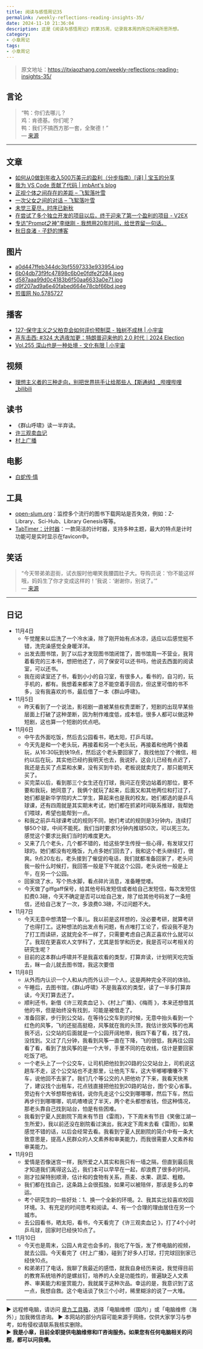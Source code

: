```yaml
---
title: 阅读与感悟周记35
permalink: /weekly-reflections-reading-insights-35/
date: 2024-11-10 21:36:04
description: 这是《阅读与感悟周记》的第35周，记录我本周的所见所闻所思所想。
category:
- 小章周记
tags:
- 小章周记
---
```



> 原文地址：<https://itxiaozhang.com/weekly-reflections-reading-insights-35/>  

## 言论

> “鸭：你们去哪儿？  
> 鸡：肯德基。你们呢？  
> 鸭：我们不搞西方那一套，全聚德！”  
> — [来源](https://jandan.net/t/5786085)

---

## 文章

- [如何从0做到年收入500万美元的盈利（分步指南）[译] | 宝玉的分享](https://baoyu.io/translations/how-to-reach-5m-arr-profitably)
- [我为 VS Code 贡献了代码 | imbAnt's blog](https://imbant.github.io/blog/2024/10/29/VS-Code-Thankyou/)
- [正视个体之间存在的差距 – 飞絮落叶雪](https://www.mrhe.net/life/1704.html)
- [一次父女之间的对话 – 飞絮落叶雪](https://www.mrhe.net/life/1710.html)
- [未觉三夏尽，时序已新秋](https://www.douban.com/group/topic/313031249/)
- [在尝试了多个独立开发的项目以后，终于迎来了第一个盈利的项目 - V2EX](https://www.v2ex.com/t/1087361)
- [专访"Prompt之神"李继刚 - 我想用20年时间，给世界留一句话。](https://mp.weixin.qq.com/s/JT2oOG2SYw2pDYEHlEmcyQ)
- [秋日良渚 - 子舒的博客](https://zishu.me/blog/244.html/)

## 图片

- [a0d447ffeb344dc3bf5597333e933954.jpg](https://img.500px.me/photo/b9e61b6c74f7b870beb9db70e798f5203/a0d447ffeb344dc3bf5597333e933954.jpg)
- [6b04db73f9fc47898c6b0e0fdfe2f284.jpeg](https://img.500px.me/photo/545adfda74b9d85cc79c6bfde969e7067/6b04db73f9fc47898c6b0e0fdfe2f284.jpeg)
- [d587aaa99d0c4183b6f50aa6633a0e71.jpg](https://img.500px.me/photo/7afad18d9433e84fb6044bc155a9a1489/d587aaa99d0c4183b6f50aa6633a0e71.jpg)
- [d9f207ad9a6e40fabed664e78cbf66bd.jpeg](https://img.500px.me/photo/b0398d8ca4ae48ce9b997917fcbb57008/d9f207ad9a6e40fabed664e78cbf66bd.jpeg)
- [煎蛋网 No.5785727](https://jandan.net/t/5785727)

## 播客

- [127-保守主义之父柏克会如何评价预制菜 - 独树不成林 | 小宇宙](https://www.xiaoyuzhoufm.com/episode/6723c4cdcbe0e69c8b3425cc)
- [声东击西: #324 大选夜加更：特朗普迎来他的 2.0 时代｜2024 Election](https://etw.fm/2131)
- [Vol.255 深山也是一种处境 - 文化有限 | 小宇宙](https://www.xiaoyuzhoufm.com/episode/672953138320868431a6abd4)

## 视频

- [理想主义者的三种走向，别把世界拱手让给那些人【斯通纳】_哔哩哔哩_bilibili](https://www.bilibili.com/video/BV1oL4y1z7x1)

## 读书

- 《群山呼啸》读一半弃读。
- [许三观卖血记](https://neodb.social/book/4tvMgmCZtnRo56WGqFkWY2)
- [村上广播](https://neodb.social/book/6pHavml6y9AF6Xc6wyuWkU)

## 电影

- [白蛇传·情](https://neodb.social/movie/5HUjznWofKCMRiw6HjIw85)

## 工具

- [open-slum.org](https://open-slum.org/)：监控多个流行的图书下载网站是否失效，例如：Z-Library、Sci-Hub、Library Genesis等等。
- [TabTimer：计时器](https://www.tabtimer.net/)：一款简洁的计时器，支持多种主题，最大的特点是计时功能可是实时显示在favicon中。

## 笑话
>
> “今天带弟弟逛街，试衣服时他嘲笑我腰圆肚子大。导购员说：‘你不能这样哦，妈妈生了你才变成这样的！’我说：‘谢谢你，别说了。’”  
> — [来源](https://jandan.net/t/5785388)

---

## 日记

- 11月4日
  - 午觉醒来以后洗了一个冷水澡，除了刚开始有点冰凉，适应以后感觉挺不错，洗完澡感觉全身暖洋洋。
  - 出发去图书馆，到了以后才发现图书馆闭馆了，图书馆周一不营业，我背着看完的三本书，想把他还了，问了保安可以还书吗，他说去西面的阅读室，可以还书。
  - 我在阅读室还了书，看到小小的自习室，有很多人，看书的，自习的，玩手机的，都有。我想着来都来了总不能空着手回去，但这里可借的书不多，没有我喜欢的书，最后借了一本《群山呼啸》。
- 11月5日
  - 昨天看到了一个说法，影视剧一直被某些权贵垄断了，短剧的出现早某些层面上打破了这种垄断，因为制作难度低，成本低，很多人都可以做这种短剧，这也算一个短剧的优点吧。
- 11月6日
  - 中午去外面吃饭，然后去公园看书，晒太阳，打乒乓球。
  - 今天先是和一个老头玩，再接着和另一个老头玩，再接着和他两个换着玩，从16:30玩到快19点，然后这个老头要回家了，我找他加了个微信，相约以后在玩，其实他已经约我明天也去，我说好。这会儿已经有点迟了，我还是去买了点菜和水果，没有买到牛奶，老板说就卖完了，那只能明天买了。
  - 买完菜以后，看到那三个女生还在打球，我问正在旁边站着的那位，要不要和我玩，她同意了，我俩个就玩了起来，后面又和其他两位和打过了，她们都是新华学院的大二学生，算起来也是我的校友。她们都选的是乒乓球课，还有四周就是其实期末考试，她们都在抓紧时间联系推球，我帮她们喂球，希望也能帮到一点。
  - 和我之前乒乓球课考试的规则不同，她们考试的规则是3分钟内，连续打够50个球，中间不能死。我们当时要求1分钟内推球50次，可以死三次。感觉这个要求比我们当时的难度更大。
  - 又来了几个老头，几个都不错的，给这些学生传授一些心得，有发球又打球的。她们都没有吃晚饭，九点多她们回去了，我和这个老头继续打，很爽。9点20左右，老头接到了催促的电话，我们就都准备回家了，老头问我一般什么时候打，我回答一般是下午就这个公园，老头说他一般是上午，在另一个公园。
  - 回家烧了水，写个热水脚，看点碎片消息，准备睡觉喽。
  - 今天做了giffgaff保号，给其他号码发短信或者给自己发短信，每次发短信扣费0.3磅，今天不确定是否可以给自己发，除了给其他号码发了一条短信，还给自己发了一次，多浪费0.3磅，不过问题不大。
- 11月7日
  - 今天无意中想清楚一个事儿。我以前是这样想的，没必要考研，就算考研了也得打工。这种想法的出发点有问题，有点唯打工论了，假设我不是为了打工而读研，这就完全不一样了，只需要考虑自己真正喜欢什么就可以了。我现在更喜欢人文学科了，尤其是哲学和历史，我是否可以考相关的研究生呢？
  - 目前的这本群山呼啸并不是我喜欢看的类型，打算弃读，计划明天吃完饭去，眯一会儿就去图书馆，我这次要借
- 11月8日
  - 从外而内认识一个人和从内而外认识一个人，这是两种完全不同的体验。
  - 午睡后，去图书馆，《群山呼啸》不是我喜欢的类型，读了一半多打算弃读，今天打算去还了。
  - 顺利还书，新借《许三观卖血记 》、《村上广播》、《梅雨 》，本来还想借其他的书，但是始终没有找到，可能是被借走了。
  - 准备回家，步行到公交站，在等待公交车到的时候，无意中抬头看到一个红色的风筝，飞的还挺高挺稳，风筝就在我的头顶，我估计放风筝的也离我不远，公交站的后面就是一个公园开阔地带，我四下看了看，找了找，没找到。又过了几分钟，我看到风筝一直在下降，飞的很低，我再往公园看了看，看到了放风筝的是一个大爷，手里不同的在收线，估计是要回家吃饭了吧。
  - 一个老头上了一个公交车，让司机把他拉到20路的公交站台上，司机说这趟车不走，这个公交站也不走那里，让他先下车，这大爷嘟嘟囔囔不下车，说他回不去家了。我们几个等公交的人把他劝了下来，我看天快黑了，建议找个出租车，花点钱直接把他拉到20路的站台，图个安心省事。旁边有个大爷想帮他省钱，说你先走这个公交到哪哪哪，然后下车，然后再步行到哪哪哪，叽叽喳喳说了半天，两个老头都想省钱，但这种情况，那老头靠自己找到站台，怕是有些困难。
  - 我看到宁夏人民剧院下周末有节目《雷雨》，下下周末有节目《笑傲江湖一生所爱》，我以前还没在剧院看过演出，我决定下周末去看《雷雨》，如果感觉不错的话，以后会经常去看。我看到宁夏人民剧院的简介中有一条大致意思是，提高人民群众的人文素养和审美能力，而我很需要人文素养和审美能力。
- 11月9日
  - 爱情是否像迷宫一样，我所爱之人其实和我只有一墙之隔，但直到最后我才知道我们离得这么近，我们本可以早早在一起，却浪费了很多的时间。
  - 刚才拉屎特别顺滑，估计和的食物有关系，燕麦、水果、蔬菜、粗粮。
  - 我们都在找自己，这条路上会很孤独，如果可以被陪伴，那该是多么的幸运。
  - 考个研究生的一些好处：1、换一个全新的环境。2、我其实比较喜欢校园环境。3、有充足的时间思考和阅读。4、有一个合理的理由居住在另一个城市。
  - 去公园看书，晒太阳，看书，今天看完了《许三观卖血记 》，打了4个小时乒乓球，回家时已经快10点了。
- 11月10日
  - 今天也是周末，公园人肯定也会多的，我吃了午饭，发了修电脑的视频，就去公园。今天看完了《村上广播》，碰到了好多人打球，打完球回到家已经快10点。
  - 和弟弟打了电话，我聊了我最近的感悟，就我自身经历来说，我觉得目前的教育系统培养的是螺丝钉，培养的人全是功能性的，普遍缺乏人文素养、审美能力和鉴赏能力，我就属于这种次品。幸运的是，我意识到了这一点，我想自救。这个电话谈了快三个小时，稀里糊涂的说了一大堆。

---
▶ 远程修电脑，请访问 [章九工具箱](https://zhang9.com/)，选择「电脑维修（国内）」或「电脑维修（海外）」加我微信咨询。 
▶ 本网站的部分内容可能来源于网络，仅供大家学习与参考，如有侵权请联系我核实删除。  
▶ **我是小章，目前全职提供电脑维修和IT咨询服务。如果您有任何电脑相关的问题，都可以问我噢。**  
